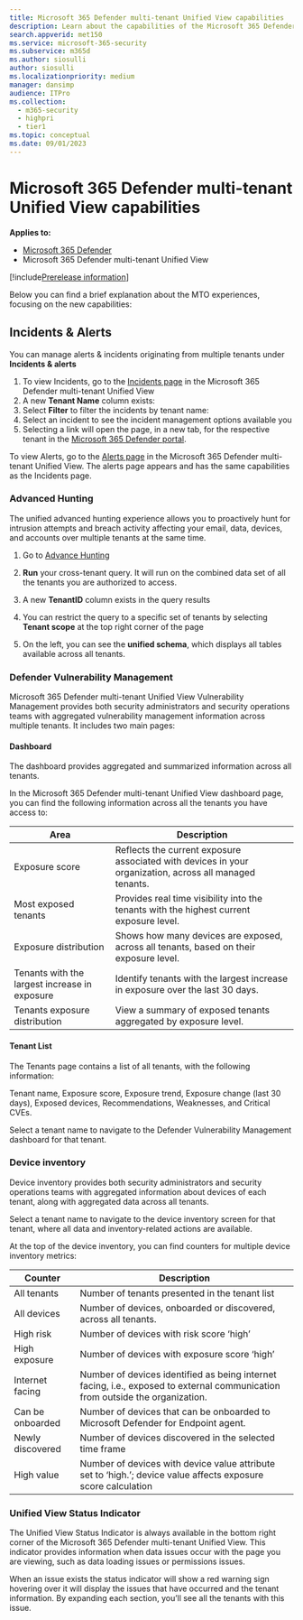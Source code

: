 ```yaml
---
title: Microsoft 365 Defender multi-tenant Unified View capabilities
description: Learn about the capabilities of the Microsoft 365 Defender multi-tenant Unified View
search.appverid: met150
ms.service: microsoft-365-security
ms.subservice: m365d
ms.author: siosulli
author: siosulli
ms.localizationpriority: medium
manager: dansimp
audience: ITPro
ms.collection: 
  - m365-security
  - highpri
  - tier1
ms.topic: conceptual
ms.date: 09/01/2023
---
```


# Microsoft 365 Defender multi-tenant Unified View capabilities

**Applies to:**

- [Microsoft 365 Defender](https://go.microsoft.com/fwlink/?linkid=2118804)
- Microsoft 365 Defender multi-tenant Unified View

[!include[Prerelease information](../../includes/prerelease.md)]

Below you can find a brief explanation about the MTO experiences, focusing on the new capabilities:

## Incidents & Alerts

You can manage alerts & incidents originating from multiple tenants under **Incidents & alerts**

1. To view Incidents, go to the [Incidents page](https://mto.security.microsoft.com/incidents) in the Microsoft 365 Defender multi-tenant Unified View
2. A new **Tenant Name** column exists:  
3. Select **Filter** to filter the incidents by tenant name:  
4. Select an incident to see the incident management options available you
5. Selecting a link will open the page, in a new tab, for the respective tenant in the [Microsoft 365 Defender portal](https://security.microsoft.com).

To view Alerts, go to the [Alerts page](https://mto.security.microsoft.com/alerts) in the Microsoft 365 Defender multi-tenant Unified View. The alerts page appears and has the same capabilities as the Incidents page.

### Advanced Hunting

The unified advanced hunting experience allows you to proactively hunt for intrusion attempts and breach activity affecting your email, data, devices, and accounts over multiple tenants at the same time.

1. Go to [Advance Hunting](https://mto.security.microsoft.com/v2/advanced-hunting)

2. **Run** your cross-tenant query. It will run on the combined data set of all the tenants you are authorized to access.
3. A new **TenantID** column exists in the query results
4. You can restrict the query to a specific set of tenants by selecting **Tenant scope** at the top right corner of the page
5. On the left, you can see the **unified schema**, which displays all tables available across all tenants.  

### Defender Vulnerability Management

Microsoft 365 Defender multi-tenant Unified View Vulnerability Management provides both security administrators and security operations teams with aggregated vulnerability management information across multiple tenants. It includes two main pages:

#### Dashboard

The dashboard provides aggregated and summarized information across all tenants.  

In the Microsoft 365 Defender multi-tenant Unified View dashboard page, you can find the following information across all the tenants you have access to:

| Area                                          | Description                                                                                             |
|-----------------------------------------------|---------------------------------------------------------------------------------------------------------|
| Exposure score                                | Reflects the current exposure associated with devices in your organization, across all managed tenants. |
| Most exposed tenants                          | Provides real time visibility into the tenants with the highest current exposure level.                 |
| Exposure distribution                         | Shows how many devices are exposed, across all tenants, based on their exposure level.                  |
| Tenants with the largest increase in exposure | Identify tenants with the largest increase in exposure over the last 30 days.                           |
| Tenants exposure distribution                 | View a summary of exposed tenants aggregated by exposure level.                                         |

#### Tenant List

The Tenants page contains a list of all tenants, with the following information:

Tenant name, Exposure score, Exposure trend, Exposure change (last 30 days), Exposed devices, Recommendations, Weaknesses, and Critical CVEs.

Select a tenant name to navigate to the Defender Vulnerability Management dashboard for that tenant.

### Device inventory

Device inventory provides both security administrators and security operations teams with aggregated information about devices of each tenant, along with aggregated data across all tenants.

Select a tenant name to navigate to the device inventory screen for that tenant, where all data and inventory-related actions are available.

At the top of the device inventory, you can find counters for multiple device inventory metrics:

| Counter          | Description                                                                                                                   |
|------------------|-------------------------------------------------------------------------------------------------------------------------------|
| All tenants      | Number of tenants presented in the tenant list                                                                                |
| All devices      | Number of devices, onboarded or discovered, across all tenants.                                                               |
| High risk        | Number of devices with risk score ‘high’                                                                                      |
| High exposure    | Number of devices with exposure score ‘high’                                                                                  |
| Internet facing  | Number of devices identified as being internet facing, i.e., exposed to external communication from outside the organization. |
| Can be onboarded | Number of devices that can be onboarded to Microsoft Defender for Endpoint agent.                                             |
| Newly discovered | Number of devices discovered in the selected time frame                                                                       |
| High value       | Number of devices with device value attribute set to ‘high.’; device value affects exposure score calculation                 |

### Unified View Status Indicator

The Unified View Status Indicator is always available in the bottom right corner of the Microsoft 365 Defender multi-tenant Unified View. This indicator provides information when data issues occur with the page you are viewing, such as data loading issues or permissions issues.

When an issue exists the status indicator will show a red warning sign hovering over it will display the issues that have occurred and the tenant information. By expanding each section, you’ll see all the tenants with this issue.
